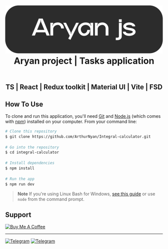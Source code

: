 <h1 align="center">
  <br>
  <a href="https://github.com/ArthurNyan"><img src="./public/logo-readme.svg" alt="ArthurNyan" width="700"></a>
  <br>
  Aryan project | Tasks application
  <br>
</h1>
<h2 align="center">
   <br>
      TS | React | Redux toolkit | Material UI | Vite | FSD
   </br>
</h2>

## How To Use

To clone and run this application, you'll need [Git](https://git-scm.com) and [Node.js](https://nodejs.org/en/download/) (which comes with [npm](http://npmjs.com)) installed on your computer. From your command line:

```bash
# Clone this repository
$ git clone https://github.com/ArthurNyan/Integral-calculator.git

# Go into the repository
$ cd integral-calculator

# Install dependencies
$ npm install

# Run the app
$ npm run dev
```

> **Note**
> If you're using Linux Bash for Windows, [see this guide](https://www.howtogeek.com/261575/how-to-run-graphical-linux-desktop-applications-from-windows-10s-bash-shell/) or use `node` from the command prompt.

## Support

<a href="https://www.buymeacoffee.com/webdvlp" target="_blank"><img src="https://www.buymeacoffee.com/assets/img/custom_images/purple_img.png" alt="Buy Me A Coffee"></a>

---

<a href="https://t.me/ArthurNyan" target="_blank" rel="noreferrer"><img src="https://www.svgrepo.com/download/354443/telegram.svg" width="36" height="36" alt="Telegram" /></a>
<a href="https://vk.com/arthurdev" target="_blank" rel="noreferrer"><img src="https://www.svgrepo.com/download/331634/vk-v2.svg" width="36" height="36" alt="Telegram" /></a>
